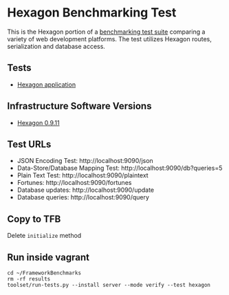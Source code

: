 
# Hexagon Benchmarking Test

This is the Hexagon portion of a [benchmarking test suite](../) comparing a variety of web
development platforms. The test utilizes Hexagon routes, serialization and database access.

## Tests

* [Hexagon application](/src/main/java/co/there4/hexagon/Benchmark.kt)

## Infrastructure Software Versions

* [Hexagon 0.9.11](http://there4.co/hexagon)

## Test URLs

* JSON Encoding Test: http://localhost:9090/json
* Data-Store/Database Mapping Test: http://localhost:9090/db?queries=5 
* Plain Text Test: http://localhost:9090/plaintext 
* Fortunes: http://localhost:9090/fortunes
* Database updates: http://localhost:9090/update
* Database queries: http://localhost:9090/query

## Copy to TFB

Delete `initialize` method
    
## Run inside vagrant

    cd ~/FrameworkBenchmarks
    rm -rf results
    toolset/run-tests.py --install server --mode verify --test hexagon
